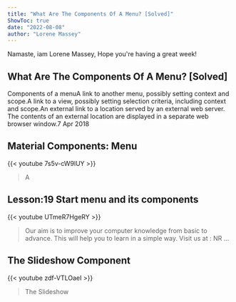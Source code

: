 ```yaml
---
title: "What Are The Components Of A Menu? [Solved]"
ShowToc: true 
date: "2022-08-08"
author: "Lorene Massey" 
---
```


Namaste, iam Lorene Massey, Hope you're having a great week!
## What Are The Components Of A Menu? [Solved]
Components of a menuA link to another menu, possibly setting context and scope.A link to a view, possibly setting selection criteria, including context and scope.An external link to a location served by an external web server. The contents of an external location are displayed in a separate web browser window.7 Apr 2018

## Material Components: Menu
{{< youtube 7s5v-cW9lUY >}}
>A 

## Lesson:19 Start menu and its components
{{< youtube UTmeR7HgeRY >}}
>Our aim is to improve your computer knowledge from basic to advance. This will help you to learn in a simple way. Visit us at : NR ...

## The Slideshow Component
{{< youtube zdf-VTLOaeI >}}
>The Slideshow 

